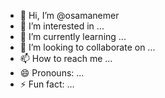 - 👋 Hi, I’m @osamanemer
- 👀 I’m interested in ...
- 🌱 I’m currently learning ...
- 💞️ I’m looking to collaborate on ...
- 📫 How to reach me ...
- 😄 Pronouns: ...
- ⚡ Fun fact: ...

<!---
osamanemer/osamanemer is a ✨ special ✨ repository because its `README.md` (this file) appears on your GitHub profile.
You can click the Preview link to take a look at your changes.
--->

